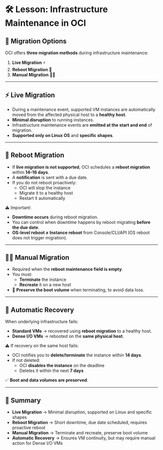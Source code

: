 # 🛠️ Lesson: Infrastructure Maintenance in OCI

## 🔄 Migration Options
OCI offers **three migration methods** during infrastructure maintenance:

1. **Live Migration** ⚡  
2. **Reboot Migration** 🔁  
3. **Manual Migration** 🧑‍💻  

---

## ⚡ Live Migration
- During a maintenance event, supported VM instances are automatically moved from the affected physical host to a **healthy host**.  
- **Minimal disruption** to running instances.  
- Infrastructure maintenance events are **emitted at the start and end** of migration.  
- **Supported only on Linux OS** and **specific shapes**.  

---

## 🔁 Reboot Migration
- If **live migration is not supported**, OCI schedules a **reboot migration** within **14–16 days**.  
- A **notification** is sent with a due date.  
- If you do not reboot proactively:
  - OCI will stop the instance  
  - Migrate it to a healthy host  
  - Restart it automatically  

⚠️ Important:  
- **Downtime occurs** during reboot migration.  
- You can control when downtime happens by reboot migrating **before the due date**.  
- **OS-level reboot ≠ Instance reboot** from Console/CLI/API (OS reboot does not trigger migration).  

---

## 🧑‍💻 Manual Migration
- Required when the **reboot maintenance field is empty**.  
- You must:
  - **Terminate** the instance  
  - **Recreate** it on a new host  
- 🔑 **Preserve the boot volume** when terminating, to avoid data loss.  

---

## 🔄 Automatic Recovery
When underlying infrastructure fails:  
- **Standard VMs** → recovered using **reboot migration** to a healthy host.  
- **Dense I/O VMs** → rebooted on the **same physical host**.  

⚠️ If recovery on the same host fails:  
- OCI notifies you to **delete/terminate** the instance within **14 days**.  
- If not deleted:  
  - OCI **disables the instance** on the deadline  
  - Deletes it within the next **7 days**  

✅ **Boot and data volumes are preserved**.  

---

## 🎯 Summary
- **Live Migration** → Minimal disruption, supported on Linux and specific shapes  
- **Reboot Migration** → Short downtime, due date scheduled, requires proactive reboot  
- **Manual Migration** → Terminate and recreate, preserve boot volume  
- **Automatic Recovery** → Ensures VM continuity, but may require manual action for Dense I/O VMs  
